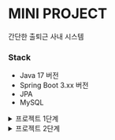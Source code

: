 # MINI PROJECT

간단한 출퇴근 사내 시스템

### Stack

- Java 17 버전
- Spring Boot 3.xx 버전
- JPA
- MySQL

<details>
<summary>프로젝트 1단계</summary>

- 팀 등록 기능
    - 회사에 있는 팀을 등록할 수 있어야 한다.
    - 팀의 필수 정보
        - `팀 이름`

- 직원 등록 기능
    - 직원을 등록할 수 있어야 한다.
    - 직원의 필수 정보
        - `직원 이름`
        - `팀의 매니저인지 매니저가 아닌지 여부`
        - `회사에 들어온 일자`
        - `생일`

- 팀 조회 기능
    - 모든 팀의 정보를 한번에 조회할 수 있어야 한다.

```json
{
  "teams": [
    {
      "name": "팀 이름",
      "manager": "팀 매니저 이름",
      "memberCount": "팀 인원 수"
    }
  ]
}
```

- 직원 조회 기능
    - 모든 직원의 정보를 한 번에 조회할 수 있어야 한다.

```json
{
  "employees": [
    {
      "name": "직원 이름",
      "teamName": "소속 팀 이름",
      "role": "MANAGER or MEMBER",
      "birthDate": "1995-10-07",
      "joinDate": "2024-04-26"
    }
  ]
}
```

</details>

<details>
<summary>프로젝트 2단계</summary>

- 출근 기능
    - 등록된 직원은 출근을 할 수 있어야 한다.
    - 동명이인이 있을 수 있으므로, DB에 등록된 `id`를 기준으로 처리된다.

- 퇴근 기능
    - 출근한 직원은 퇴근을 할 수 있어야 한다.
    - 퇴근 역시 DB에 등록된 `id`를 기준으로 처리된다.

- 특정 직원의 날짜별 근무시간 조회 기능
    - 특정 직원 `id`와 연/월(`yyyy-mm`)을 받으면, 날짜별 근무 총 시간과 총 합을 반환해야 한다.
    - 근무 시간은 분단위로 계산된다.

```json
{
  "detail": [
    {
      "date": "2024-01-01",
      "workingMinutes": 480
    }
  ],
  "sun": 480
}
```

</details>
